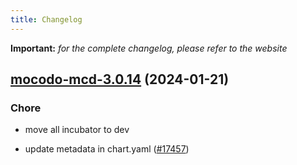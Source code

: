 ```yaml
---
title: Changelog
---
```


**Important:**
*for the complete changelog, please refer to the website*



## [mocodo-mcd-3.0.14](https://github.com/truecharts/charts/compare/mocodo-mcd-3.0.13...mocodo-mcd-3.0.14) (2024-01-21)

### Chore



- move all incubator to dev

- update metadata in chart.yaml ([#17457](https://github.com/truecharts/charts/issues/17457))